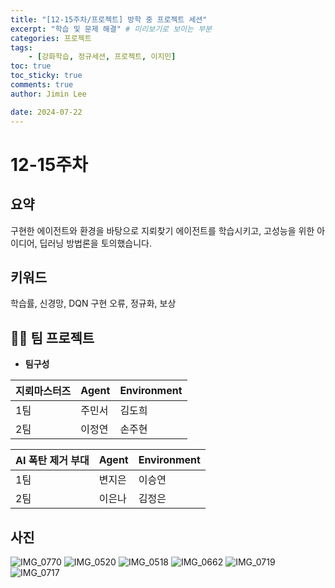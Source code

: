 ```yaml
---
title: "[12-15주차/프로젝트] 방학 중 프로젝트 세션"  
excerpt: "학습 및 문제 해결" # 미리보기로 보이는 부분  
categories: 프로젝트  
tags: 
    - [강화학습, 정규세션, 프로젝트, 이지민]  
toc: true  
toc_sticky: true  
comments: true  
author: Jimin Lee  

date: 2024-07-22
---
```


# 12-15주차 

## 요약 
구현한 에이전트와 환경을 바탕으로 지뢰찾기 에이전트를 학습시키고, 고성능을 위한 아이디어, 딥러닝 방법론을 토의했습니다. 

## 키워드
학습률, 신경망, DQN 구현 오류, 정규화, 보상 

## 👩‍💻 팀 프로젝트 
- **팀구성**   

| 지뢰마스터즈 | Agent | Environment |
| --- |-----|-------------|
| 1팀 | 주민서 | 김도희         |
| 2팀 | 이정연 | 손주현         |

| AI 폭탄 제거 부대 | Agent | Environment |
| --- |-------|-------------|
| 1팀  | 변지은   | 이승연         |
| 2팀 | 이은나   | 김정은         |


## 사진
![IMG_0770](https://github.com/user-attachments/assets/e32f0171-8504-4c2c-833c-51eb98b488e6)
![IMG_0520](https://github.com/user-attachments/assets/96a1fcf1-308b-4853-8386-48a94491f3c7)
![IMG_0518](https://github.com/user-attachments/assets/e57ccb87-7520-44ff-a715-59bf04a2c55b)
![IMG_0662](https://github.com/user-attachments/assets/b0e59463-e5e1-40cf-a2bd-c7753e3ff947)
![IMG_0719](https://github.com/user-attachments/assets/1a4e76b0-d767-4b26-bc50-a9704876e4b6)
![IMG_0717](https://github.com/user-attachments/assets/fc5b3436-bd06-41d0-9f5f-78c0be17eaa8)
